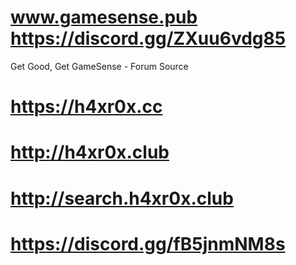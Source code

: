 # www.gamesense.pub https://discord.gg/ZXuu6vdg85
Get Good, Get GameSense - Forum Source
# https://h4xr0x.cc
# http://h4xr0x.club
# http://search.h4xr0x.club
# https://discord.gg/fB5jnmNM8s
